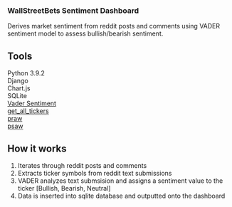 ### WallStreetBets Sentiment Dashboard

Derives market sentiment from reddit posts and comments using VADER sentiment model to assess bullish/bearish sentiment.


## Tools

Python 3.9.2  
Django  
Chart.js  
SQLite  
[Vader Sentiment](https://github.com/cjhutto/vaderSentiment)  
[get_all_tickers](https://github.com/shilewenuw/get_all_tickers)  
[praw](https://praw.readthedocs.io/en/latest/#)  
[psaw](https://psaw.readthedocs.io/en/latest/)  

## How it works

1. Iterates through reddit posts and comments
2. Extracts ticker symbols from reddit text submissions
3. VADER analyzes text submsision and assigns a sentiment value to the ticker [Bullish, Bearish, Neutral]
4. Data is inserted into sqlite database and outputted onto the dashboard